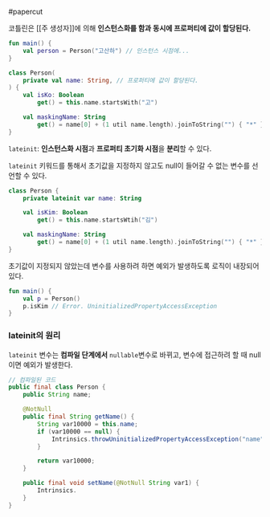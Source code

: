 #papercut 

코틀린은 [[주 생성자]]에 의해 **인스턴스화를 함과 동시에 프로퍼티에 값이 할당된다.**

```kotlin
fun main() {
	val person = Person("고산하") // 인스턴스 시점에...
}

class Person(
	private val name: String, // 프로퍼티에 값이 할당된다.
) {
	val isKo: Boolean
		get() = this.name.startsWith("고")

	val maskingName: String
		get() = name[0] + (1 util name.length).joinToString("") { "*" }
}
```

`lateinit`: **인스턴스화 시점**과 **프로퍼티 초기화 시점**을 **분리**할 수 있다.

`lateinit` 키워드를 통해서 초기값을 지정하지 않고도 null이 들어갈 수 없는 변수를 선언할 수 있다.
```kotlin
class Person {
	private lateinit var name: String

	val isKim: Boolean
		get() = this.name.startsWtih("김")

	val maskingName: String
		get() = name[0] + (1 util name.length).joinToString("") { "*" }
}
```

초기값이 지정되지 않았는데 변수를 사용하려 하면 예외가 발생하도록 로직이 내장되어있다.
```kotlin
fun main() {
	val p = Person()
	p.isKim // Error. UninitializedPropertyAccessException
}
```
### lateinit의 원리

`lateinit` 변수는 **컴파일 단계에서** `nullable`변수로 바뀌고, 변수에 접근하려 할 때 null이면 예외가 발생한다.
```java
// 컴파일된 코드
public final class Person {
	public String name;

	@NotNull
	public final String getName() {
		String var10000 = this.name;
		if (var10000 == null) {
			Intrinsics.throwUninitializedPropertyAccessException("name");
		}

		return var10000;
	}

	public final void setName(@NotNull String var1) {
		Intrinsics.
	}
}
```